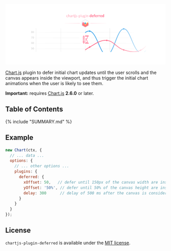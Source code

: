 ![chartjs-plugin-deferred](assets/banner.png)

[Chart.js](http://www.chartjs.org/) plugin to defer initial chart updates until the user scrolls and the canvas appears inside the viewport, and thus trigger the initial chart animations when the user is likely to see them.

**Important:** requires [Chart.js](https://github.com/chartjs/Chart.js/releases) **2.6.0** or later.

## Table of Contents

{% include "SUMMARY.md" %}

## Example

```javascript
new Chart(ctx, {
  // ... data ...
  options: {
    // ... other options ...
    plugins: {
      deferred: {
        xOffset: 50,   // defer until 150px of the canvas width are inside the viewport
        yOffset: '50%', // defer until 50% of the canvas height are inside the viewport
        delay: 300      // delay of 500 ms after the canvas is considered inside the viewport
      }
    }
  }
});
```

## License

`chartjs-plugin-deferred` is available under the [MIT license](https://github.com/chartjs/chartjs-plugin-deferred/blob/master/LICENSE.md).
